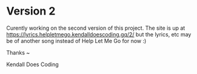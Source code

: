 # Version 2
Curently working on the second version of this project. The site is up at https://lyrics.helpletmego.kendalldoescoding.gq/2/ but the lyrics, etc may be of another song instead of Help Let Me Go for now :)

Thanks ~

Kendall Does Coding
